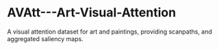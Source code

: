 # AVAtt---Art-Visual-Attention
A visual attention dataset for art and paintings, providing scanpaths, and aggregated saliency maps. 
